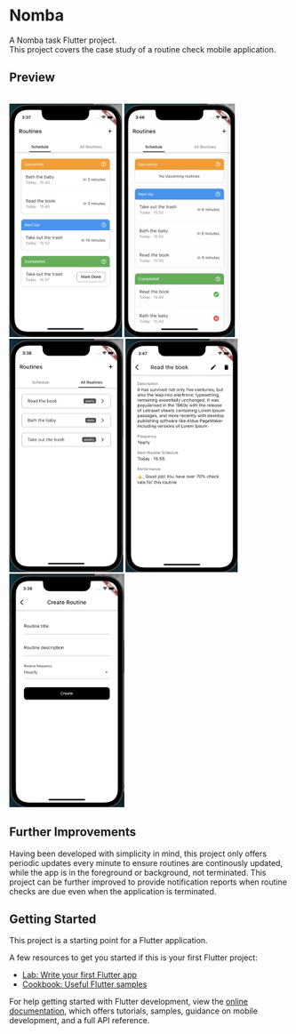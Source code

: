 # Nomba

A Nomba task Flutter project.<br/>
This project covers the case study of a routine check mobile application.<br/> 
## Preview
<br/>
<img src="media/nomba1.png" height="420"/>
<img src="media/nomba4.png" height="420"/>
<img src="media/nomba2.png" height="420"/>
<img src="media/nomba5.png" height="420"/>
<img src="media/nomba3.png" height="420"/>

<br/>

## Further Improvements

Having been developed with simplicity in mind, this project only offers periodic updates every minute to ensure routines are continously updated, while the app is in the foreground or background, not terminated. This project can be further improved to provide notification reports when routine checks are due even when the application is terminated.

## Getting Started

This project is a starting point for a Flutter application.

A few resources to get you started if this is your first Flutter project:

- [Lab: Write your first Flutter app](https://docs.flutter.dev/get-started/codelab)
- [Cookbook: Useful Flutter samples](https://docs.flutter.dev/cookbook)

For help getting started with Flutter development, view the
[online documentation](https://docs.flutter.dev/), which offers tutorials,
samples, guidance on mobile development, and a full API reference.
